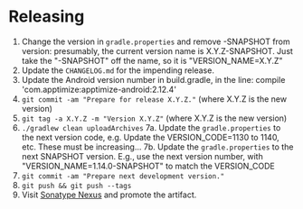 Releasing
========

 1. Change the version in `gradle.properties` and remove -SNAPSHOT from version:
    presumably, the current version name is X.Y.Z-SNAPSHOT. Just take the 
    "-SNAPSHOT" off the name, so it is "VERSION_NAME=X.Y.Z"
 2. Update the `CHANGELOG.md` for the impending release.
 3. Update the Android version number in build.gradle, in the line:
    compile 'com.apptimize:apptimize-android:2.12.4'
 4. `git commit -am "Prepare for release X.Y.Z."` (where X.Y.Z is the new version)
 5. `git tag -a X.Y.Z -m "Version X.Y.Z"` (where X.Y.Z is the new version)
 6. `./gradlew clean uploadArchives`
 7a. Update the `gradle.properties` to the next version code,
     e.g. Update the VERSION_CODE=1130 to 1140, etc. These must be increasing...
 7b. Update the `gradle.properties` to the next SNAPSHOT version. E.g., use the
     next version number, with "VERSION_NAME=1.14.0-SNAPSHOT" to match the VERSION_CODE
 8. `git commit -am "Prepare next development version."`
 9. `git push && git push --tags`
 10. Visit [Sonatype Nexus](https://oss.sonatype.org/) and promote the artifact.

